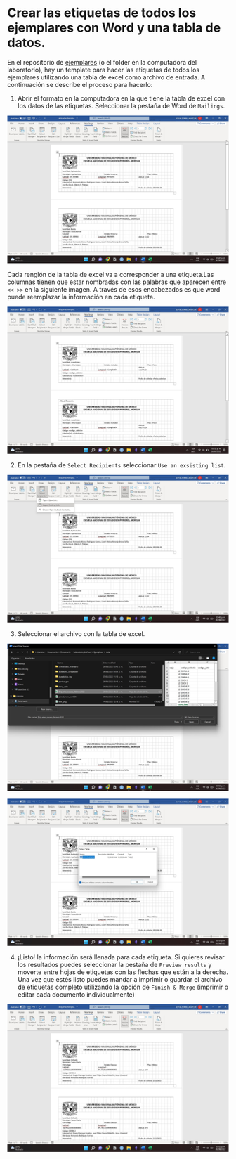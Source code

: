 # Crear las etiquetas de todos los ejemplares con Word y una tabla de datos.

En el repositorio de [ejemplares](https://github.com/sofiazorrilla/ejemplares_BN) (o el folder en la computadora del laboratorio), hay un template para hacer las etiquetas de todos los ejemplares utilizando una tabla de excel como archivo de entrada. A continuación se describe el proceso para hacerlo:

1. Abrir el formato en la computadora en la que tiene la tabla de excel con los datos de las etiquetas. Seleccionar la pestaña de Word de `Mailings`.

![](imagenes/instrucciones_etiquetas/1.jpg)

Cada renglón de la tabla de excel va a corresponder a una etiqueta.Las columnas tienen que estar nombradas con las palabras que aparecen entre `<< >>` en la siguiente imagen. A través de esos encabezados es que word puede reemplazar la información en cada etiqueta.

![](imagenes/instrucciones_etiquetas/5.jpg)

2. En la pestaña de `Select Recipients` seleccionar `Use an exsisting list`.

![](imagenes/instrucciones_etiquetas/2.jpg)

3. Seleccionar el archivo con la tabla de excel.

![](imagenes/instrucciones_etiquetas/3.jpg)

![](imagenes/instrucciones_etiquetas/4.jpg)

4. ¡Listo! la información será llenada para cada etiqueta. Si quieres revisar los resultados puedes seleccionar la pestaña de `Preview results` y moverte entre hojas de etiquetas con las flechas que están a la derecha. Una vez que estés listo puedes mandar a imprimir o guardar el archivo de etiquetas completo utilizando la opción de `Finish & Merge` (imprimir o editar cada documento individualmente)

![](imagenes/instrucciones_etiquetas/6.jpg)
